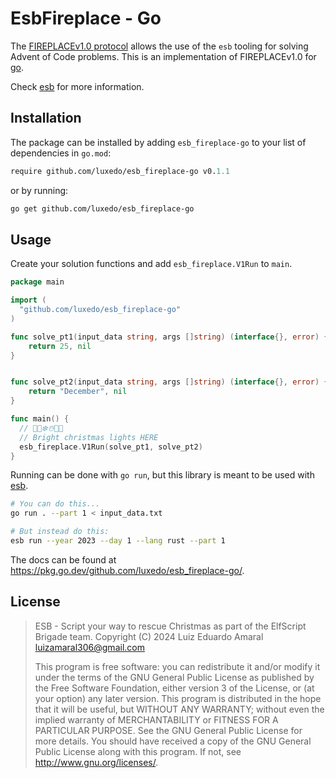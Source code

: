 # EsbFireplace - Go

The [FIREPLACEv1.0 protocol](https://github.com/luxedo/esb/blob/main/doc/FIREPLACEv1.0.md)
allows the use of the `esb` tooling for solving Advent of Code problems.
This is an implementation of FIREPLACEv1.0 for [go](https://go.dev/).

Check [esb](https://github.com/luxedo/esb) for more information.

## Installation

The package can be installed by adding `esb_fireplace-go` to your list of dependencies in `go.mod`:

```mod
require github.com/luxedo/esb_fireplace-go v0.1.1
```

or by running:

```bash
go get github.com/luxedo/esb_fireplace-go
```

## Usage

Create your solution functions and add `esb_fireplace.V1Run` to `main`.

```go
package main

import (
  "github.com/luxedo/esb_fireplace-go"
)

func solve_pt1(input_data string, args []string) (interface{}, error) {
	return 25, nil
}


func solve_pt2(input_data string, args []string) (interface{}, error) {
	return "December", nil
}

func main() {
  // 🎅🎄❄️☃️🎁🦌
  // Bright christmas lights HERE
  esb_fireplace.V1Run(solve_pt1, solve_pt2)
}
```

Running can be done with `go run`, but this library is meant to be used with [esb](https://github.com/luxedo/esb).

```bash
# You can do this...
go run . --part 1 < input_data.txt

# But instead do this:
esb run --year 2023 --day 1 --lang rust --part 1
```

The docs can be found at <https://pkg.go.dev/github.com/luxedo/esb_fireplace-go/>.

## License

> ESB - Script your way to rescue Christmas as part of the ElfScript Brigade team.
> Copyright (C) 2024 Luiz Eduardo Amaral <luizamaral306@gmail.com>
>
> This program is free software: you can redistribute it and/or modify
> it under the terms of the GNU General Public License as published by
> the Free Software Foundation, either version 3 of the License, or
> (at your option) any later version.
> This program is distributed in the hope that it will be useful,
> but WITHOUT ANY WARRANTY; without even the implied warranty of
> MERCHANTABILITY or FITNESS FOR A PARTICULAR PURPOSE. See the
> GNU General Public License for more details.
> You should have received a copy of the GNU General Public License
> along with this program. If not, see <http://www.gnu.org/licenses/>.
